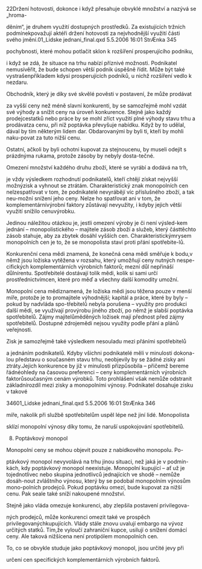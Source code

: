 
22Držení hotovosti, dokonce i když přesahuje obvyklé množství a nazývá se „hroma-

děním“, je druhem využití dostupných prostředků. Za existujících tržních podmínekpovažují aktéři držení hotovosti za nejvhodnější využití části svého jmění.01_Lidske jednani_final.qxd 5.5.2006 16:01 StrÆnka 345

pochybnosti, které mohou potlačit sklon k rozšíření prosperujícího podniku,

i když se zdá, že situace na trhu nabízí příznivé možnosti. Podnikatel nemusívěřit, že bude schopen větší podnik úspěšně řídit. Může být také vystrašenpříkladem kdysi prosperujících podniků, u nichž rozšíření vedlo k nezdaru.

Obchodník, který je díky své skvělé pověsti v postavení, že může prodávat

za vyšší ceny než méně slavní konkurenti, by se samozřejmě mohl vzdát své výhody a snížit ceny na úroveň konkurence. Stejně jako každý prodejcestatků nebo práce by se mohl zříct využití plné výhody stavu trhu a prodávatza cenu, při níž poptávka převyšuje nabídku. Když by to udělal, dával by tím některým lidem dar. Obdarovanými by byli ti, kteří by mohli naku-povat za tuto nižší cenu.

Ostatní, ačkoli by byli ochotni kupovat za stejnoucenu, by museli odejít s prázdnýma rukama, protože zásoby by nebyly dosta-tečné.

Omezení množství každého druhu zboží, které se vyrábí a dodává na trh,

je vždy výsledkem rozhodnutí podnikatelů, kteří chtějí získat nejvyšší možnýzisk a vyhnout se ztrátám. Charakteristický znak monopolních cen nelzespatřovat v tom, že podnikatelé nevyrábějí víc příslušného zboží, a tak neu-možní snížení jeho ceny. Nelze ho spatřovat ani v tom, že komplementárnívýrobní faktory zůstávají nevyužity, i kdyby jejich větší využití snížilo cenuvýrobku.

Jedinou náležitou otázkou je, jestli omezení výroby je či není výsled-kem jednání – monopolistického – majitele zásob zboží a služeb, který částtěchto zásob stahuje, aby za zbytek dosáhl vyšších cen. Charakteristickýmrysem monopolních cen je to, že se monopolista staví proti přání spotřebite-lů.

Konkurenční cena mědi znamená, že konečná cena mědi směřuje k bodu,v němž jsou ložiska vytěžena v rozsahu, který umožňují ceny nutných nespe-cifických komplementárních výrobních faktorů; mezní důl nepřináší důlnírentu. Spotřebitelé dostávají tolik mědi, kolik si sami určí prostřednictvímcen, které pro měď a všechny další komodity umožní.

Monopolní cena mědiznamená, že ložiska mědi jsou těžena pouze v menší míře, protože je to promajitele výhodnější; kapitál a práce, které by byly – pokud by nadvláda spo-třebitelů nebyla porušena – využity pro produkci další mědi, se využívají provýrobu jiného zboží, po němž je slabší poptávka spotřebitelů. Zájmy majitelůměděných ložisek mají přednost před zájmy spotřebitelů. Dostupné zdrojemědi nejsou využity podle přání a plánů veřejnosti.

Zisk je samozřejmě také výsledkem nesouladu mezi přáními spotřebitelů

a jednáním podnikatelů. Kdyby všichni podnikatelé měli v minulosti dokona-lou představu o současném stavu trhu, neobjevily by se žádné zisky ani ztráty.Jejich konkurence by již v minulosti přizpůsobila – přičemž bereme řádnéohledy na časovou preferenci – ceny komplementárních výrobních faktorůsoučasným cenám výrobků. Toto prohlášení však nemůže odstranit základnírozdíl mezi zisky a monopolními výnosy. Podnikatel dosahuje zisku v takové

34601_Lidske jednani_final.qxd 5.5.2006 16:01 StrÆnka 346

míře, nakolik při službě spotřebitelům uspěl lépe než jiní lidé. Monopolista

sklízí monopolní výnosy díky tomu, že naruší uspokojování spotřebitelů.

8. Poptávkový monopol

Monopolní ceny se mohou objevit pouze z nabídkového monopolu. Po-

ptávkový monopol nevyvolává na trhu jinou situaci, než jaká je v podmín-kách, kdy poptávkový monopol neexistuje. Monopolní kupující – ať už je tojednotlivec nebo skupina jednotlivců jednajících ve shodě – nemůže dosáh-nout zvláštního výnosu, který by se podobal monopolním výnosům mono-polních prodejců. Pokud poptávku omezí, bude kupovat za nižší cenu. Pak seale také sníží nakoupené množství.

Stejně jako vláda omezuje konkurenci, aby zlepšila postavení privilegova-

ných prodejců, může konkurenci omezit také ve prospěch privilegovanýchkupujících. Vlády stále znovu uvalují embargo na vývoz určitých statků. Tím,že vyloučí zahraniční kupce, usilují o snížení domácí ceny. Ale taková nižšícena není protipólem monopolních cen.

To, co se obvykle studuje jako poptávkový monopol, jsou určité jevy při

určení cen specifických komplementárních výrobních faktorů.
